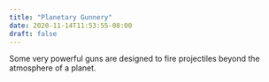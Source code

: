 ```yaml
---
title: "Planetary Gunnery"
date: 2020-11-14T11:53:55-08:00
draft: false
---
```


Some very powerful guns are designed to fire projectiles beyond the atmosphere of a planet. 
